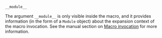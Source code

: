 ```julia
__module__
```

The argument `__module__` is only visible inside the macro, and it provides information (in the form of a `Module` object) about the expansion context of the macro invocation. See the manual section on [Macro invocation](@ref) for more information.

